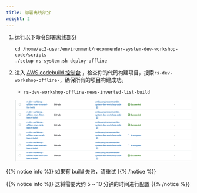 ```yaml
---
title: 部署离线部分
weight: 2
---
```


1. 运行以下命令部署离线部分

    ``` 
    cd /home/ec2-user/environment/recommender-system-dev-workshop-code/scripts
    ./setup-rs-system.sh deploy-offline
    ```

2. 进入 [AWS codebuild 控制台](https://console.aws.amazon.com/codesuite/codebuild/projects) ，检查你的代码构建项目，搜索`rs-dev-workshop-offline-`，确保所有的项目构建成功。

    - `rs-dev-workshop-offline-news-inverted-list-build`

    ![Verify offline codebuild](/images/offline-code-build.png)

{{% notice info %}}
如果有 build 失败，请重试
{{% /notice %}}

{{% notice info %}}
这将需要大约 5 ~ 10 分钟的时间进行配置
{{% /notice %}}








